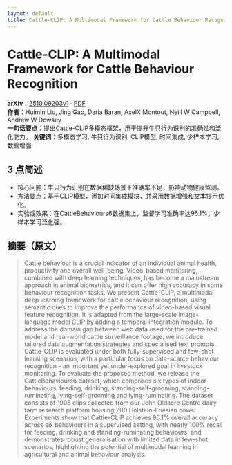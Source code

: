 ```yaml
---
layout: default
title: Cattle-CLIP: A Multimodal Framework for Cattle Behaviour Recognition
---
```


# Cattle-CLIP: A Multimodal Framework for Cattle Behaviour Recognition
**arXiv**：[2510.09203v1](https://arxiv.org/abs/2510.09203) · [PDF](https://arxiv.org/pdf/2510.09203.pdf)  
**作者**：Huimin Liu, Jing Gao, Daria Baran, AxelX Montout, Neill W Campbell, Andrew W Dowsey  
**一句话要点**：提出Cattle-CLIP多模态框架，用于提升牛只行为识别的准确性和泛化能力。
**关键词**：多模态学习, 牛只行为识别, CLIP模型, 时间集成, 少样本学习, 数据增强

## 3 点简述
- 核心问题：牛只行为识别在数据稀缺场景下准确率不足，影响动物健康监测。
- 方法要点：基于CLIP模型，添加时间集成模块，并采用数据增强和文本提示优化。
- 实验或效果：在CattleBehaviours6数据集上，监督学习准确率达96.1%，少样本学习泛化强。

## 摘要（原文）

> Cattle behaviour is a crucial indicator of an individual animal health,
> productivity and overall well-being. Video-based monitoring, combined with deep
> learning techniques, has become a mainstream approach in animal biometrics, and
> it can offer high accuracy in some behaviour recognition tasks. We present
> Cattle-CLIP, a multimodal deep learning framework for cattle behaviour
> recognition, using semantic cues to improve the performance of video-based
> visual feature recognition. It is adapted from the large-scale image-language
> model CLIP by adding a temporal integration module. To address the domain gap
> between web data used for the pre-trained model and real-world cattle
> surveillance footage, we introduce tailored data augmentation strategies and
> specialised text prompts. Cattle-CLIP is evaluated under both fully-supervised
> and few-shot learning scenarios, with a particular focus on data-scarce
> behaviour recognition - an important yet under-explored goal in livestock
> monitoring. To evaluate the proposed method, we release the CattleBehaviours6
> dataset, which comprises six types of indoor behaviours: feeding, drinking,
> standing-self-grooming, standing-ruminating, lying-self-grooming and
> lying-ruminating. The dataset consists of 1905 clips collected from our John
> Oldacre Centre dairy farm research platform housing 200 Holstein-Friesian cows.
> Experiments show that Cattle-CLIP achieves 96.1% overall accuracy across six
> behaviours in a supervised setting, with nearly 100% recall for feeding,
> drinking and standing-ruminating behaviours, and demonstrates robust
> generalisation with limited data in few-shot scenarios, highlighting the
> potential of multimodal learning in agricultural and animal behaviour analysis.

